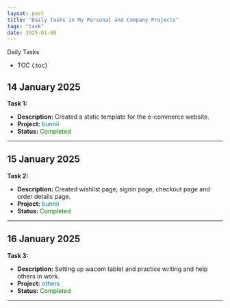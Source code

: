 ```yaml
---
layout: post
title: "Daily Tasks in My Personal and Company Projects"
tags: "task"
date: 2025-01-09
---
```


Daily Tasks
- TOC
{:toc}



## 14 January 2025
**Task 1:** 
  - **Description:** Created a static template for the e-commerce website.
  - **Project:** <span style="color:teal;">bunnii</span>
  - **Status:** <span style="color:green;">Completed</span>
<hr>

## 15 January 2025
**Task 2:** 
  - **Description:** Created wishlist page, signin page, checkout page and order details page.
  - **Project:** <span style="color:teal;">bunnii</span>
  - **Status:** <span style="color:green;">Completed</span>
<hr>

## 16 January 2025
**Task 3:** 
  - **Description:** Setting up wacom tablet and practice writing and help others in work.
  - **Project:** <span style="color:teal;">others</span>
  - **Status:** <span style="color:green;">Completed</span>
<hr>
